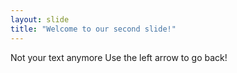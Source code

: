 ```yaml
---
layout: slide
title: "Welcome to our second slide!"
---
```

Not your text anymore
Use the left arrow to go back!
